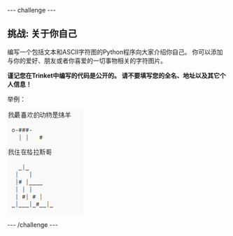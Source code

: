 \--- challenge \---

## 挑战: 关于你自己

编写一个包括文本和ASCII字符图的Python程序向大家介绍你自己。 你可以添加与你的爱好、朋友或者你喜爱的一切事物相关的字符图片。

**谨记您在Trinket中编写的代码是公开的。 请不要填写您的全名、地址以及其它个人信息！**

举例：

![截图](images/me-about.png)

\--- /challenge \---